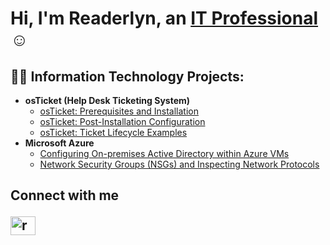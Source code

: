 <h1>Hi, I'm Readerlyn, an <a href="https://www.linkedin.com/in/readerlyn-carter">IT Professional</a>☺</h1>

<h2>👨‍💻 Information Technology Projects:</h2>

- <b>osTicket (Help Desk Ticketing System)</b>
  - [osTicket: Prerequisites and Installation](https://github.com/readerlyncarter/osticket-prereqs)
  - [osTicket: Post-Installation Configuration](https://github.com/ReaderlynCarter/osTicketPostInstallConfig)
  - [osTicket: Ticket Lifecycle Examples](https://github.com/ReaderlynCarter/osTicketLifecycle)
- <b>Microsoft Azure</b>
  - [Configuring On-premises Active Directory within Azure VMs](https://github.com/ReaderlynCarter/ConfigureOnPremisesActiveDirectoryinAzure)
  - [Network Security Groups (NSGs) and Inspecting Network Protocols](https://github.com/ReaderlynCarter/NetworkSecurityGroups-InspectingNetworkProtocol)

<h2>Connect with me




[linkedin]: "https://linkedin.com/in/readerlyn-carter-b16452217

<a href="www.linkedin.com/in/readerlyn-carter-b16452217" target="blank"><img align="center" src="https://raw.githubusercontent.com/rahuldkjain/github-profile-readme-generator/master/src/images/icons/Social/linked-in-alt.svg" alt="readerlyncarter" height="30" width="40" /></a>




